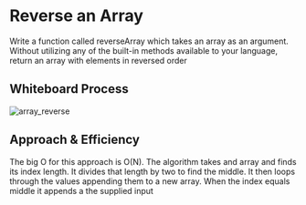 # Reverse an Array

Write a function called reverseArray which takes an array as an argument. Without utilizing any of the built-in methods available to your language, return an array with elements in reversed order

## Whiteboard Process

![array_reverse](img/array_reverse.JPG)

## Approach & Efficiency

The big O for this approach is O(N). The algorithm takes and array and finds its index length. It divides that length by two to find the middle. It then loops through the values appending them to a new array. When the index equals middle it appends a the supplied input
